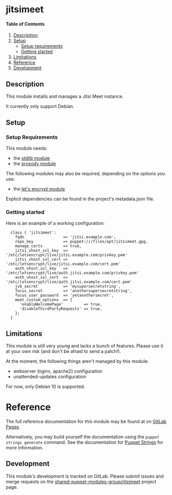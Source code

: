 # jitsimeet

#### Table of Contents

1. [Description](#description)
2. [Setup](#setup)
    * [Setup requirements](#setup-requirements)
    * [Getting started](#getting-started)
3. [Limitations](#limitations)
4. [Reference](#reference)
5. [Development](#development)

## Description

This module installs and manages a Jitsi Meet instance.

It currently only support Debian.

## Setup

### Setup Requirements

This module needs:

 * the [stdlib module](https://github.com/puppetlabs/puppetlabs-stdlib.git)
 * the [prosody module](https://github.com/voxpupuli/puppet-prosody.git)

The following modules may also be required, depending on the options you use:

 * the [let's encrypt module](https://github.com/voxpupuli/puppet-letsencrypt.git)

Explicit dependencies can be found in the project's metadata.json file.

### Getting started

Here is an example of a working configuration:


``` puppet
  class { 'jitsimeet':
    fqdn                 => 'jitsi.example.com',
    repo_key             => puppet:///files/apt/jitsimeet.gpg,
    manage_certs         => true,
    jitsi_vhost_ssl_key  => '/etc/letsencrypt/live/jitsi.example.com/privkey.pem'
    jitsi_vhost_ssl_cert => '/etc/letsencrypt/live/jitsi.example.com/cert.pem'
    auth_vhost_ssl_key   => '/etc/letsencrypt/live/auth.jitsi.example.com/privkey.pem'
    auth_vhost_ssl_cert  => '/etc/letsencrypt/live/auth.jitsi.example.com/cert.pem'
    jvb_secret           => 'mysupersecretstring',
    focus_secret         => 'anothersupersecretstring',
    focus_user_password  => 'yetanothersecret',
    meet_custom_options  => {
      'enableWelcomePage'         => true,
      'disableThirdPartyRequests' => true,
    };
  }
```

## Limitations

This module is still very young and lacks a bunch of features. Please use it at
your own risk (and don't be afraid to send a patch!).

At the moment, the following things aren't managed by this module:

* webserver (nginx, apache2) configuration
* unattended-updates configuration

For now, only Debian 10 is supported.

# Reference

The full reference documentation for this module may be found at on
[GitLab Pages][pages].

Alternatively, you may build yourself the documentation using the
`puppet strings generate` command. See the documentation for
[Puppet Strings][strings] for more information.

[pages]: https://shared-puppet-modules-group.gitlab.io/jitsimeet
[strings]: https://puppet.com/blog/using-puppet-strings-generate-great-documentation-puppet-modules

## Development

This module's development is tracked on GitLab. Please submit issues and merge
requests on the [shared-puppet-modules-group/jitsimeet][smash] project page.

[smash]: https://gitlab.com/shared-puppet-modules-group/jitsimeet
